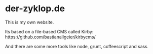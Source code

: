 # der-zyklop.de

This is my own website.

Its based on a file-based CMS called Kirby: <https://github.com/bastianallgeier/kirbycms/>

And there are some more tools like node, grunt, coffeescript and sass.
